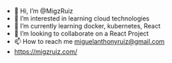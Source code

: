 - 👋 Hi, I’m @MigzRuiz
- 👀 I’m interested in learning cloud technologies
- 🌱 I’m currently learning docker, kubernetes, React
- 💞️ I’m looking to collaborate on a React Project
- 📫 How to reach me miguelanthonyruiz@gmail.com
- https://migzruiz.com/
<!---
MigzRuiz/MigzRuiz is a ✨ special ✨ repository because its `README.md` (this file) appears on your GitHub profile.
You can click the Preview link to take a look at your changes.
--->
